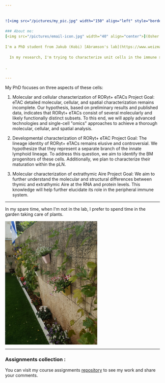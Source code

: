 ```yaml
---


![<img src="/pictures/my_pic.jpg" width="150" align="left" style="border-radius: 50%; margin-right: 10px;">]

### About me:
[<img src="/pictures/email-icon.jpg" width="40" align="center">](Osher.ben-nun@weizmann.ac.il)|  [<img src="/pictures/github-icon.png" width="20" align="center">](https://github.com/O-BN) | [<img src="/pictures/linkedin-icon.png" width="20" align="center">](https://www.linkedin.com/in/osher-ben-nun-a9a9b913b/)

I'm a PhD student from Jakub (Kobi) [Abramson's lab](https://www.weizmann.ac.il/dept/irb/abramson/).

  In my research, I'm trying to characterize unit cells in the immune system called extra thymic Aire expressing cells (eTACs).

.
    
---
```


My PhD focuses on three aspects of these cells:

1.	Molecular and cellular characterization of RORγt+ eTACs 
Project Goal: eTAC detailed molecular, cellular, and spatial characterization remains incomplete. Our hypothesis, based on preliminary results and published data, indicates that RORγt+ eTACs consist of several molecularly and likely functionally distinct subsets. To this end, we will apply advanced technologies and single-cell "omics" approaches to achieve a thorough molecular, cellular, and spatial analysis.

2.	Developmental characterization of RORγt+ eTAC
Project Goal: The lineage identity of RORγt+ eTACs remains elusive and controversial. We hypothesize that they represent a separate branch of the innate lymphoid lineage. To address this question, we aim to identify the BM progenitors of these cells. Additionally, we plan to characterize their maturation within the pLN.

3.	Molecular characterization of extrathymic Aire
Project Goal: We aim to further understand the molecular and structural differences between thymic and extrathymic Aire at the RNA and protein levels. This knowledge will help further elucidate its role in the peripheral immune system.

---

  In my spare time, when I'm not in the lab, I prefer to spend time in the garden taking care of plants.
  
  <img src="/pictures/my_garden.jpeg" width="300" align="center">

  ---
  
### Assignments collection :
You can visit my course assignments [repository](https://github.com/O-BN/python-assignments) to see my work and share your comments. 
